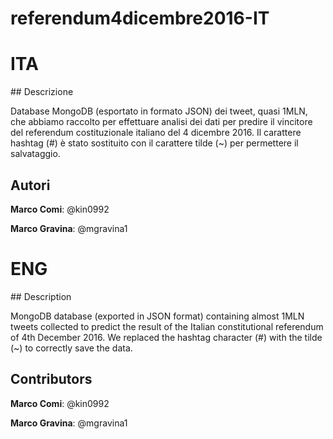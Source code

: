 # referendum4dicembre2016-IT

# ITA

## Descrizione

Database MongoDB (esportato in formato JSON) dei tweet, quasi 1MLN, che abbiamo raccolto per effettuare analisi dei dati per predire il vincitore del referendum costituzionale italiano del 4 dicembre 2016. Il carattere hashtag (#) è stato sostituito con il carattere tilde (~) per permettere il salvataggio.

## Autori

**Marco Comi**: @kin0992

**Marco Gravina**: @mgravina1

# ENG

## Description

MongoDB database (exported in JSON format) containing almost 1MLN tweets collected to predict the result of the Italian constitutional referendum of 4th December 2016. We replaced the hashtag character (#) with the tilde (~) to correctly save the data.

## Contributors

**Marco Comi**: @kin0992

**Marco Gravina**: @mgravina1